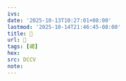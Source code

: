 ```yaml
---
ivs:
date: '2025-10-13T10:27:01+08:00'
lastmod: '2025-10-14T21:46:45-08:00'
title: 􃭋
url: 􃭋
tags: [嶱]
hex: 
src: DCCV
note:
---
```

